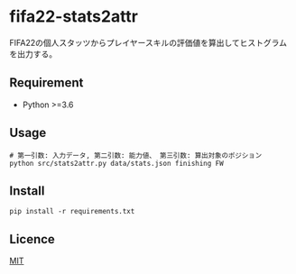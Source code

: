 fifa22-stats2attr
====

FIFA22の個人スタッツからプレイヤースキルの評価値を算出してヒストグラムを出力する。

## Requirement
- Python >=3.6

## Usage
```shell
# 第一引数: 入力データ, 第二引数: 能力値、 第三引数: 算出対象のポジション
python src/stats2attr.py data/stats.json finishing FW
```

## Install
```shell
pip install -r requirements.txt
```

## Licence

[MIT](https://github.com/tcnksm/tool/blob/master/LICENCE)
